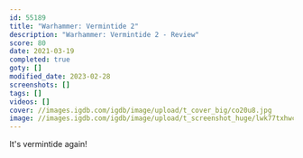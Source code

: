 ```yaml
---
id: 55189
title: "Warhammer: Vermintide 2"
description: "Warhammer: Vermintide 2 - Review"
score: 80
date: 2021-03-19
completed: true
goty: []
modified_date: 2023-02-28
screenshots: []
tags: []
videos: []
cover: //images.igdb.com/igdb/image/upload/t_cover_big/co20u8.jpg
image: //images.igdb.com/igdb/image/upload/t_screenshot_huge/lwk77txhwcukdybew8ri.jpg
---
```

It's vermintide again!